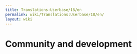 ```yaml
---
title: Translations:Userbase/18/en
permalink: wiki/Translations:Userbase/18/en/
layout: wiki
---
```


# Community and development
